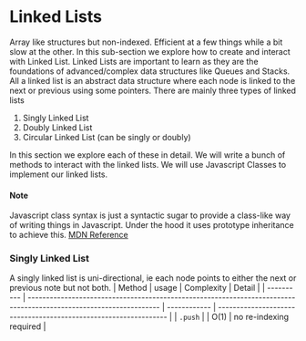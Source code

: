 # Linked Lists

Array like structures but non-indexed. Efficient at a few things while a bit slow at the other. In this sub-section we explore how to create and interact with Linked List. Linked Lists are important to learn as they are the foundations of advanced/complex data structures like Queues and Stacks.
All a linked list is an abstract data structure where each node is linked to the next or previous using some pointers. There are mainly three types of linked lists

1. Singly Linked List
2. Doubly Linked List
3. Circular Linked List (can be singly or doubly)

In this section we explore each of these in detail. We will write a bunch of methods to interact with the linked lists. We will use Javascript Classes to implement our linked lists.

#### Note

Javascript class syntax is just a syntactic sugar to provide a class-like way of writing things in Javascript. Under the hood it uses prototype inheritance to achieve this. [MDN Reference](https://developer.mozilla.org/en-US/docs/Web/JavaScript/Reference/Classes)

### Singly Linked List

A singly linked list is uni-directional, ie each node points to either the next or previous note but not both.
| Method | usage | Complexity | Detail |
| ---------- | ------------------------------------------------------------------------------------------------------------------ | ------------ | ---------------------------------------------------------------- |
| `.push` | | O(1) | no re-indexing required |
